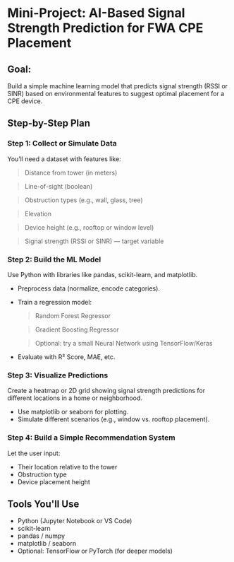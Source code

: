 # Mini-Project: AI-Based Signal Strength Prediction for FWA CPE Placement
## Goal:
Build a simple machine learning model that predicts signal strength (RSSI or SINR) based on environmental features to suggest optimal placement for a CPE device.

## Step-by-Step Plan
### Step 1: Collect or Simulate Data

You’ll need a dataset with features like:

  > Distance from tower (in meters)

  > Line-of-sight (boolean)

  > Obstruction types (e.g., wall, glass, tree)

  > Elevation

  > Device height (e.g., rooftop or window level)

  > Signal strength (RSSI or SINR) — target variable

### Step 2: Build the ML Model

Use Python with libraries like pandas, scikit-learn, and matplotlib.

  - Preprocess data (normalize, encode categories).

  - Train a regression model:
  
    > Random Forest Regressor

    > Gradient Boosting Regressor

    > Optional: try a small Neural Network using TensorFlow/Keras

  - Evaluate with R² Score, MAE, etc.

### Step 3: Visualize Predictions

Create a heatmap or 2D grid showing signal strength predictions for different locations in a home or neighborhood.

  - Use matplotlib or seaborn for plotting.
  - Simulate different scenarios (e.g., window vs. rooftop placement).

### Step 4: Build a Simple Recommendation System

Let the user input:
  - Their location relative to the tower
  - Obstruction type
  - Device placement height

## Tools You'll Use

- Python (Jupyter Notebook or VS Code)
- scikit-learn
- pandas / numpy
- matplotlib / seaborn
- Optional: TensorFlow or PyTorch (for deeper models)

